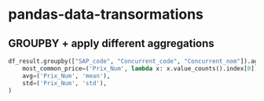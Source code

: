 # pandas-data-transormations

## GROUPBY + apply different aggregations
```python
df_result.groupby(["SAP_code", "Concurrent_code", "Concurrent_nom"]).agg(
    most_common_price=('Prix_Num', lambda x: x.value_counts().index[0]),
    avg=('Prix_Num', 'mean'),
    std=('Prix_Num', 'std'),
)
```

